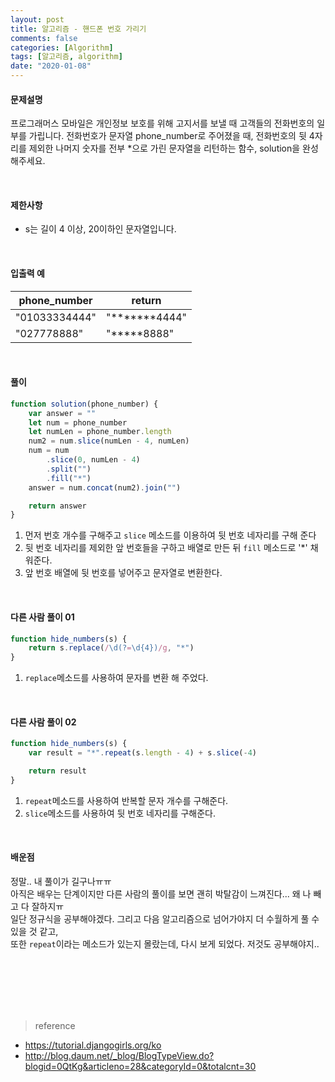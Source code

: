 ```yaml
---
layout: post
title: 알고리즘 - 핸드폰 번호 가리기
comments: false
categories: [Algorithm]
tags: [알고리즘, algorithm]
date: "2020-01-08"
---
```


#### 문제설명

프로그래머스 모바일은 개인정보 보호를 위해 고지서를 보낼 때 고객들의 전화번호의 일부를 가립니다.
전화번호가 문자열 phone_number로 주어졌을 때, 전화번호의 뒷 4자리를 제외한 나머지 숫자를 전부 \*으로 가린 문자열을 리턴하는 함수, solution을 완성해주세요.

<br>

#### 제한사항

-   s는 길이 4 이상, 20이하인 문자열입니다.

<br>

#### 입출력 예

| phone_number  | return           |
| ------------- | ---------------- |
| "01033334444" | "**\*\*\***4444" |
| "027778888"   | "**\***8888"     |

<br>

#### **풀이**

```javascript
function solution(phone_number) {
    var answer = ""
    let num = phone_number
    let numLen = phone_number.length
    num2 = num.slice(numLen - 4, numLen)
    num = num
        .slice(0, numLen - 4)
        .split("")
        .fill("*")
    answer = num.concat(num2).join("")

    return answer
}
```

1. 먼저 번호 개수를 구해주고 `slice` 메소드를 이용하여 뒷 번호 네자리를 구해 준다
2. 뒷 번호 네자리를 제외한 앞 번호들을 구하고 배열로 만든 뒤 `fill` 메소드로 '\*' 채워준다.
3. 앞 번호 배열에 뒷 번호를 넣어주고 문자열로 변환한다.

<br>

#### **다른 사람 풀이 01**

```javascript
function hide_numbers(s) {
    return s.replace(/\d(?=\d{4})/g, "*")
}
```

1. `replace`메소드를 사용하여 문자를 변환 해 주었다.

<br>

#### **다른 사람 풀이 02**

```javascript
function hide_numbers(s) {
    var result = "*".repeat(s.length - 4) + s.slice(-4)

    return result
}
```

1. `repeat`메소드를 사용하여 반복할 문자 개수를 구해준다.
2. `slice`메소드를 사용하여 뒷 번호 네자리를 구해준다.

<br>

#### **배운점**

정말.. 내 풀이가 길구나ㅠㅠ  
아직은 배우는 단계이지만 다른 사람의 풀이를 보면 괜히 박탈감이 느껴진다... 왜 나 빼고 다 잘하지ㅠ  
일단 정규식을 공부해야겠다. 그리고 다음 알고리즘으로 넘어가야지 더 수월하게 풀 수 있을 것 같고,  
또한 `repeat`이라는 메소드가 있는지 몰랐는데, 다시 보게 되었다. 저것도 공부해야지..

<br><br><br><br><br>

> <subtitle>reference</subtitle>

-   https://tutorial.djangogirls.org/ko
-   http://blog.daum.net/_blog/BlogTypeView.do?blogid=0QtKg&articleno=28&categoryId=0&totalcnt=30

<br><br><br><br><br>
